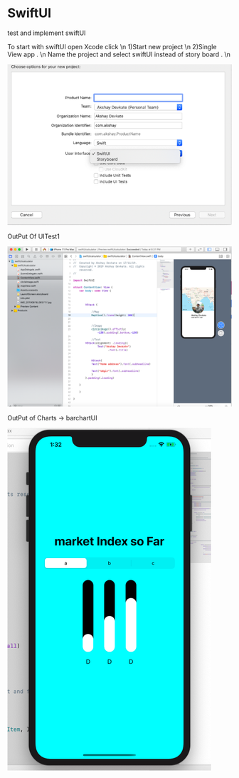 # SwiftUI
test and implement swiftUI

To start with swiftUI open Xcode click \n
1)Start new project \n
2)Single View app .  \n
Name the project and select swiftUI instead of story board . \n

![screenshot1](UItest1/swiftui.png)



OutPut Of UITest1

![screenshot1](UItest1/swiftui1.png)


OutPut of Charts -> barchartUI

![screenshot](Charts/barchart.png)

